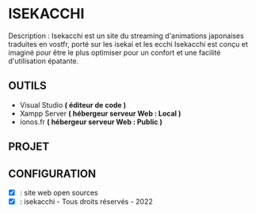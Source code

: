 # ISEKACCHI
<p>Description : Isekacchi est un site du streaming d'animations japonaises traduites en vostfr, porté sur les isekai et les ecchi Isekacchi est conçu et imaginé pour être le plus optimiser pour un confort et une facilité d'utilisation épatante. </p>

## OUTILS
* Visual Studio **( éditeur de code )**
* Xampp Server **( hébergeur serveur Web : Local )**
* ionos.fr **( hébergeur serveur Web : Public )**

## PROJET


## CONFIGURATION
- [x] : site web open sources 
- [x] : isekacchi - Tous droits réservés - 2022
